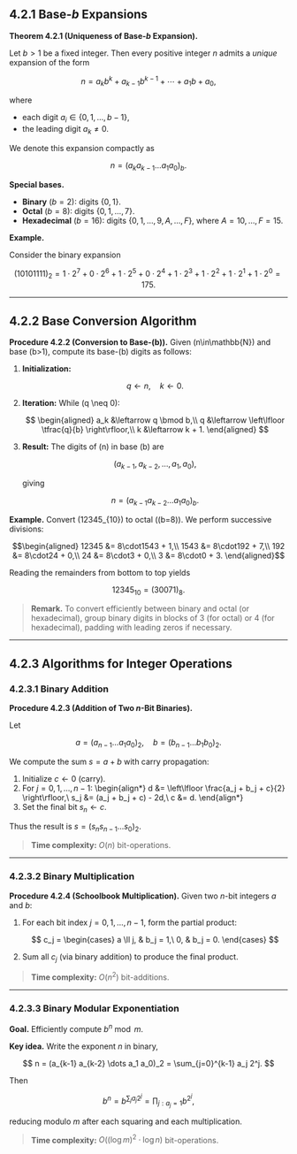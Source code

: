 ## 4.2.1 Base-$b$ Expansions

**Theorem 4.2.1 (Uniqueness of Base-$b$ Expansion).**

Let $b>1$ be a fixed integer. Then every positive integer $n$ admits a *unique* expansion of the form

$$
 n
 = a_k b^k + a_{k-1} b^{k-1} + \cdots + a_1 b + a_0,
$$

where

* each digit $a_i \in \{0,1,\dots,b-1\}$,
* the leading digit $a_k \neq 0$.

We denote this expansion compactly as

$$
 n = (a_k a_{k-1} \dots a_1 a_0)_b.
$$

**Special bases.**

* **Binary** ($b = 2$): digits $\{0,1\}$.
* **Octal** ($b = 8$): digits $\{0,1,\dots,7\}$.
* **Hexadecimal** ($b = 16$): digits $\{0,1,\dots,9,A,\dots,F\}$, where $A=10,\dots,F=15$.

**Example.**

Consider the binary expansion

$$
(10101111)_2 = 1\cdot2^7 + 0\cdot2^6 + 1\cdot2^5 + 0\cdot2^4 + 1\cdot2^3 + 1\cdot2^2 + 1\cdot2^1 + 1\cdot2^0 = 175.
$$

---

## 4.2.2 Base Conversion Algorithm

**Procedure 4.2.2 (Conversion to Base-\(b\)).**  Given \(n\in\mathbb{N}\) and base \(b>1\), compute its base-\(b\) digits as follows:

1. **Initialization:**

    $$
    q \leftarrow n, \quad k \leftarrow 0.
    $$

2. **Iteration:** While \(q \neq 0\):

    $$
    \begin{aligned}
      a_k &\leftarrow q \bmod b,\\
      q   &\leftarrow \left\lfloor \tfrac{q}{b} \right\rfloor,\\
      k   &\leftarrow k + 1.
    \end{aligned}
    $$

3. **Result:** The digits of \(n\) in base \(b\) are

    $$
    (a_{k-1},\,a_{k-2},\,\dots,\,a_1,\,a_0),
    $$

    giving

    $$
    n = (a_{k-1}a_{k-2}\dots a_1a_0)_b.
    $$

**Example.** Convert \(12345_{10}\) to octal (\(b=8\)).  We perform successive divisions:

```math
\begin{aligned}
12345 &= 8\cdot1543 + 1,\\
1543  &= 8\cdot192  + 7,\\
192   &= 8\cdot24   + 0,\\
24    &= 8\cdot3    + 0,\\
3     &= 8\cdot0    + 3.
\end{aligned}
```

Reading the remainders from bottom to top yields

$$
12345_{10} = (30071)_8.
$$

> **Remark.** To convert efficiently between binary and octal (or hexadecimal), group binary digits in blocks of 3 (for octal) or 4 (for hexadecimal), padding with leading zeros if necessary.

---

## 4.2.3 Algorithms for Integer Operations

### 4.2.3.1 Binary Addition

**Procedure 4.2.3 (Addition of Two $n$-Bit Binaries).**

Let

$$
 a = (a_{n-1} \dots a_1 a_0)_2,
 \quad
 b = (b_{n-1} \dots b_1 b_0)_2.
$$

We compute the sum $s = a + b$ with carry propagation:

1. Initialize $c \leftarrow 0$ (carry).
2. For $j = 0, 1, \dots, n-1$:
   \begin{align\*}
   d   &= \left\lfloor \frac{a\_j + b\_j + c}{2} \right\rfloor,\\
   s\_j &= (a\_j + b\_j + c) - 2d,\\
   c   &= d.
   \end{align\*}
3. Set the final bit $s_n \leftarrow c$.

Thus the result is $s = (s_n s_{n-1} \dots s_0)_2$.

> **Time complexity:** $O(n)$ bit-operations.

---

### 4.2.3.2 Binary Multiplication

**Procedure 4.2.4 (Schoolbook Multiplication).**  Given two $n$-bit integers $a$ and $b$:

1. For each bit index $j = 0,1,\dots,n-1$, form the partial product:

   $$
     c_j = \begin{cases}
       a \ll j, & b_j = 1,\
       0,        & b_j = 0.
     \end{cases}
   $$
2. Sum all $c_j$ (via binary addition) to produce the final product.

> **Time complexity:** $O(n^2)$ bit-additions.

---

### 4.2.3.3 Binary Modular Exponentiation

**Goal.** Efficiently compute $b^n \bmod m$.

**Key idea.** Write the exponent $n$ in binary,

$$
 n = (a_{k-1} a_{k-2} \dots a_1 a_0)_2
   = \sum_{j=0}^{k-1} a_j 2^j.
$$

Then

$$
 b^n = b^{\sum_j a_j 2^j}
      = \prod_{j: a_j = 1} b^{2^j},
$$

reducing modulo $m$ after each squaring and each multiplication.

> **Time complexity:** $O((\log m)^2 \cdot \log n)$ bit-operations.
